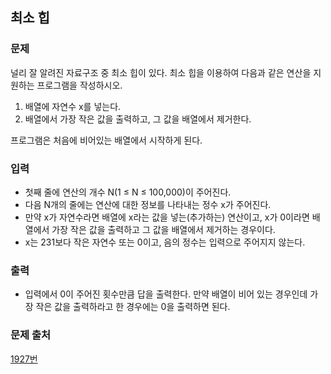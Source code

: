 ## 최소 힙

### 문제

널리 잘 알려진 자료구조 중 최소 힙이 있다. 최소 힙을 이용하여 다음과 같은 연산을 지원하는 프로그램을 작성하시오.

1. 배열에 자연수 x를 넣는다.
2. 배열에서 가장 작은 값을 출력하고, 그 값을 배열에서 제거한다.

프로그램은 처음에 비어있는 배열에서 시작하게 된다.

### 입력

- 첫째 줄에 연산의 개수 N(1 ≤ N ≤ 100,000)이 주어진다.
- 다음 N개의 줄에는 연산에 대한 정보를 나타내는 정수 x가 주어진다.
- 만약 x가 자연수라면 배열에 x라는 값을 넣는(추가하는) 연산이고, x가 0이라면 배열에서 가장 작은 값을 출력하고 그 값을 배열에서 제거하는 경우이다.
- x는 231보다 작은 자연수 또는 0이고, 음의 정수는 입력으로 주어지지 않는다.

### 출력

- 입력에서 0이 주어진 횟수만큼 답을 출력한다. 만약 배열이 비어 있는 경우인데 가장 작은 값을 출력하라고 한 경우에는 0을 출력하면 된다.

### 문제 출처

[1927번](https://www.acmicpc.net/problem/1927)
